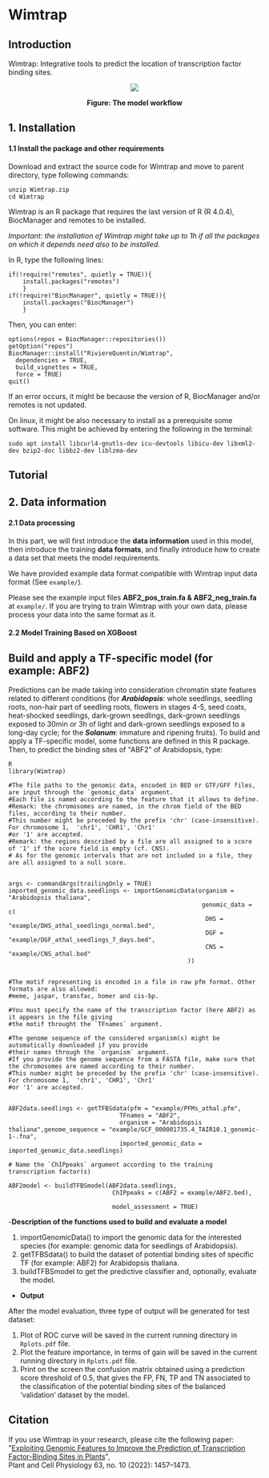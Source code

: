 # Wimtrap
## Introduction
Wimtrap: Integrative tools to predict the location of transcription factor binding sites.

<p align="center">
<img src="wimtrap.jpg">
</p>
<p align="center"><b>Figure: The model workflow</b></p>

## 1. Installation

#### 1.1 Install the package and other requirements

Download and extract the source code for Wimtrap and move to parent directory, type following commands:

```
unzip Wimtrap.zip
cd Wimtrap
```
Wimtrap is an R package that requires the last version of R (R 4.0.4), BiocManager and remotes to be installed. 

*Important: the installation of Wimtrap might take up to 1h if all the packages on which it depends need also to be installed.*

In R, type the following lines:
```
if(!require("remotes", quietly = TRUE)){  
    install.packages("remotes")
    }
if(!require("BiocManager", quietly = TRUE)){  
    install.packages("BiocManager")
    }
```
  
Then, you can enter:
```
options(repos = BiocManager::repositories())
getOption("repos")
BiocManager::install("RiviereQuentin/Wimtrap",                     
  dependencies = TRUE,                     
  build_vignettes = TRUE,
  force = TRUE)
quit()    
```

If an error occurs, it might be because the version of R, BiocManager and/or remotes is not updated. 

On linux, it might be also necessary to install as a prerequisite some software. This might be achieved by entering the following in the terminal:

```
sudo apt install libcurl4-gnutls-dev icu-devtools libicu-dev libxml2-dev bzip2-doc libbz2-dev liblzma-dev
```

## Tutorial
## 2. Data information

#### 2.1 Data processing

In this part, we will first introduce the **data information** used in this model, then introduce the training **data formats**, and finally introduce how to create a data set that meets the model requirements.

We have provided example data format compatible with Wimtrap input data format (See `example/`).

Please see the example input files **ABF2_pos_train.fa & ABF2_neg_train.fa** at `example/`. If you are trying to train Wimtrap with your own data, please process your data into the same format as it.


#### 2.2 Model Training Based on XGBoost

## Build and apply a TF-specific model (for example: ABF2)

Predictions can be made taking into consideration chromatin state features related to different conditions (for ***Arabidopsis***: whole seedlings, seedling roots, non-hair part of seedling roots, flowers in stages 4-5, seed coats, heat-shocked seedlings, dark-grown seedlings, dark-grown seedlings exposed to 30min or 3h of light and dark-grown seedlings exposed to a long-day cycle; for the ***Solanum***: immature and ripening fruits).
To build and apply a TF-specific model, some functions are defined in this R package. Then, to predict the binding sites of "ABF2" of Arabidopsis, type:

```
R
library(Wimtrap)

#The file paths to the genomic data, encoded in BED or GTF/GFF files, are input through the `genomic_data` argument.
#Each file is named according to the feature that it allows to define.
#Remark: the chromosomes are named, in the chrom field of the BED files, according to their number. 
#This number might be preceded by the prefix 'chr' (case-insensitive). For chromosome 1,  'chr1', 'CHR1', 'Chr1' 
#or '1' are accepted.
#Remark: the regions described by a file are all assigned to a score of '1' if the score field is empty (cf. CNS).
# As for the genomic intervals that are not included in a file, they are all assigned to a null score.


args <- commandArgs(trailingOnly = TRUE)
imported_genomic_data.seedlings <- importGenomicData(organism = "Arabidopsis thaliana",
                                                      genomic_data = c(
                                                       DHS = "example/DHS_athal_seedlings_normal.bed",
                                                       DGF = "example/DGF_athal_seedlings_7_days.bed",
                                                       CNS = "example/CNS_athal.bed"
                                                  ))


#The motif representing is encoded in a file in raw pfm format. Other formats are also allowed:
#meme, jaspar, transfac, homer and cis-bp.

#You must specify the name of the transcription factor (here ABF2) as it appears in the file giving
#the motif throught the `TFnames` argument.

#The genome sequence of the considered organism(s) might be automatically downloaded if you provide
#their names through the `organism` argument.
#If you provide the genome sequence from a FASTA file, make sure that the chromosomes are named according to their number. 
#This number might be preceded by the prefix 'chr' (case-insensitive). For chromosome 1,  'chr1', 'CHR1', 'Chr1' 
#or '1' are accepted.


ABF2data.seedlings <- getTFBSdata(pfm = "example/PFMs_athal.pfm",
                               TFnames = "ABF2",
                               organism = "Arabidopsis thaliana",genome_sequence = "example/GCF_000001735.4_TAIR10.1_genomic-1-.fna",
                               imported_genomic_data = imported_genomic_data.seedlings)

# Name the `ChIPpeaks` argument according to the training transcription factor(s)

ABF2model <- buildTFBSmodel(ABF2data.seedlings, 
                             ChIPpeaks = c(ABF2 = example/ABF2.bed),
                             
                             model_assessment = TRUE)                                
```

-**Description of the functions used to build and evaluate a model**
1. importGenomicData() to import the genomic data for the interested species (for example: genomic data for seedlings of Arabidopsis).
2. getTFBSdata() to build the dataset of potential binding sites of specific TF (for example: ABF2) for Arabidopsis thaliana.
3. buildTFBSmodel to get the predictive classifier and, optionally, evaluate the model.
	
- **Output** 

After the model evaluation, three type of output will be generated for test dataset:
1. Plot of ROC curve will be saved in the current running directory in `Rplots.pdf` file.  
2. Plot the feature importance, in terms of gain will be saved in the current running directory in `Rplots.pdf` file.
3. Print on the screen the confusion matrix obtained using a prediction score threshold of 0.5, that gives the FP, FN, TP and TN associated to the classification of the potential binding sites of the balanced ‘validation’ dataset by the model.
	
## Citation

If you use Wimtrap in your research, please cite the following paper:</br>
"[Exploiting Genomic Features to Improve the Prediction of Transcription Factor-Binding Sites in Plants](https://academic.oup.com/pcp/article/63/10/1457/6633738?login=true)",<br/>
Plant and Cell Physiology 63, no. 10 (2022): 1457–1473.
